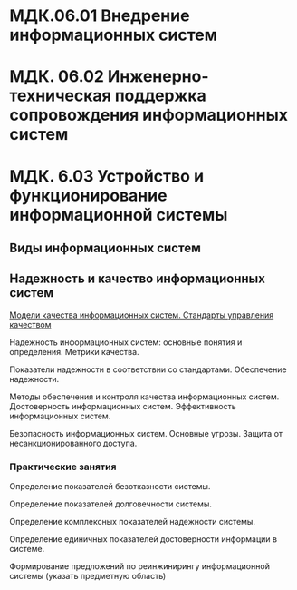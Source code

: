 # МДК.06.01 Внедрение информационных систем

# МДК. 06.02 Инженерно-техническая поддержка сопровождения информационных систем

# МДК. 6.03 Устройство и функционирование информационной системы

## Виды информационных систем

## Надежность и качество информационных систем
[Модели качества информационных систем. Стандарты управления качеством](https://github.com/plyusninaEV/PM06/blob/main/%D1%84%D0%B0%D0%B9%D0%BB/1.md)

Надежность информационных систем: основные понятия и определения. Метрики качества.

Показатели надежности в соответствии со стандартами. Обеспечение надежности.

Методы обеспечения и контроля качества информационных систем. Достоверность информационных систем. Эффективность информационных систем.

Безопасность информационных систем. Основные угрозы. Защита от несанкционированного доступа.

### Практические занятия
Определение показателей безотказности системы.

Определение показателей долговечности системы.

Определение комплексных показателей надежности системы.

Определение единичных показателей достоверности информации в системе.

Формирование предложений по реинжинирингу информационной системы (указать предметную область)

